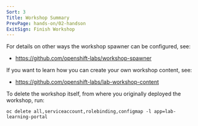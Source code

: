 ```yaml
---
Sort: 3
Title: Workshop Summary
PrevPage: hands-on/02-handson
ExitSign: Finish Workshop
---
```


For details on other ways the workshop spawner can be configured, see:

* https://github.com/openshift-labs/workshop-spawner

If you want to learn how you can create your own workshop content, see:

* https://github.com/openshift-labs/lab-workshop-content

To delete the workshop itself, from where you originally deployed the workshop, run:

```copy
oc delete all,serviceaccount,rolebinding,configmap -l app=lab-learning-portal
```
